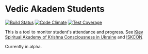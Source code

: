 # Vedic Akadem Students

[![Build Status](https://secure.travis-ci.org/KyivKrishnaAcademy/ved_akadem_students.png?branch=master)](https://travis-ci.org/KyivKrishnaAcademy/ved_akadem_students)
[![Code Climate](https://codeclimate.com/github/mpugach/ved_akadem_students/badges/gpa.svg)](https://codeclimate.com/github/mpugach/ved_akadem_students)
[![Test Coverage](https://codeclimate.com/github/mpugach/ved_akadem_students/badges/coverage.svg)](https://codeclimate.com/github/mpugach/ved_akadem_students)

This is a tool to monitor student's attendance and progress. See [Kiev Spiritual Akademy of Krishna Consciousness in Ukraine](http://veda-kiev.org.ua/) and [ISKCON](http://iskcon.com/).

Currently in alpha.